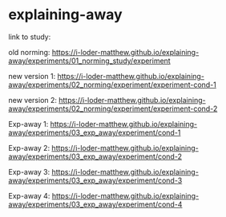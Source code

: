 # explaining-away

link to study:

old norming: https://i-loder-matthew.github.io/explaining-away/experiments/01_norming_study/experiment

new version 1: https://i-loder-matthew.github.io/explaining-away/experiments/02_norming/experiment/experiment-cond-1

new version 2: https://i-loder-matthew.github.io/explaining-away/experiments/02_norming/experiment/experiment-cond-2

Exp-away 1: https://i-loder-matthew.github.io/explaining-away/experiments/03_exp_away/experiment/cond-1

Exp-away 2: https://i-loder-matthew.github.io/explaining-away/experiments/03_exp_away/experiment/cond-2

Exp-away 3: https://i-loder-matthew.github.io/explaining-away/experiments/03_exp_away/experiment/cond-3

Exp-away 4: https://i-loder-matthew.github.io/explaining-away/experiments/03_exp_away/experiment/cond-4
